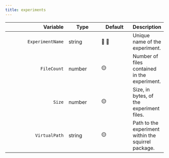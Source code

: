 ```yaml
---
title: experiments
---
```


<table data-full-width="true"><thead><tr><th width="198" align="right">Variable</th><th width="98.00000000000003">Type</th><th width="93">Default</th><th>Description</th></tr></thead><tbody><tr><td align="right"><code>ExperimentName</code></td><td>string</td><td><span data-gb-custom-inline data-tag="emoji" data-code="1f534">🔴</span> <span data-gb-custom-inline data-tag="emoji" data-code="1f535">🔵</span></td><td>Unique name of the experiment.</td></tr><tr><td align="right"><code>FileCount</code></td><td>number</td><td><span data-gb-custom-inline data-tag="emoji" data-code="1f7e1">🟡</span></td><td>Number of files contained in the experiment.</td></tr><tr><td align="right"><code>Size</code></td><td>number</td><td><span data-gb-custom-inline data-tag="emoji" data-code="1f7e1">🟡</span></td><td>Size, in bytes, of the experiment files.</td></tr><tr><td align="right"><code>VirtualPath</code></td><td>string</td><td><span data-gb-custom-inline data-tag="emoji" data-code="1f7e1">🟡</span></td><td>Path to the experiment within the squirrel package.</td></tr></tbody></table>
